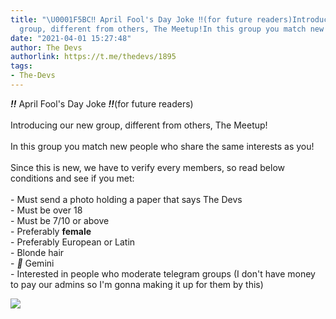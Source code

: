 ```yaml
---
title: "\U0001F5BC‼️ April Fool's Day Joke ‼️(for future readers)Introducing our new
  group, different from others, The Meetup!In this group you match new people..."
date: "2021-04-01 15:27:48"
author: The Devs
authorlink: https://t.me/thedevs/1895
tags:
- The-Devs
---
```

<p><i class="emoji" style="background-image:url('//telegram.org/img/emoji/40/E280BC.png')"><b>‼️</b></i> April Fool's Day Joke <i class="emoji" style="background-image:url('//telegram.org/img/emoji/40/E280BC.png')"><b>‼️</b></i>(for future readers)<br><br>Introducing our new group, different from others, The Meetup!<br><br>In this group you match new people who share the same interests as you!<br><br>Since this is new, we have to verify every members, so read below conditions and see if you met:<br><br>- Must send a photo holding a paper that says The Devs<br>- Must be over 18<br>- Must be 7/10 or above <br>- Preferably <b>female<br></b>- Preferably European or Latin<br>- Blonde hair<br>- <i class="emoji" style="background-image:url('//telegram.org/img/emoji/40/F09F92AB.png')"><b>💫</b></i> Gemini<br>- Interested in people who moderate telegram groups (I don't have money to pay our admins so I'm gonna making it up for them by this)</p><img src="https://cdn4.telesco.pe/file/MeDNMCCtSzarbHf6pkVBk29fQucrmRgVym6DpvNkzvZgcSEyAZdpX9TW4yd4TMOMsYINZ6vYsZDSGURchtYlJV0hdBS8-8F43rCaBUcowVzXlVwinB_Uz9G7rYj4Y0KsNe7ayFSBehslS7h-epVIvLZwsxcQSPL9mMedqxx_JFcbaPlCsUxstZa-Uavk_V3hSBwBO8D9jxCLBOqeZ39xiZJtIXcJ6OBH-lNxOOPHvSb35z6C5LxhuIUBlpffyj8bJC2ntUvZegezJoGts_dV43M8NisuAWOS-N_E_8HnRSRzmgroStSI7UfYasKwdzgT71tUAZ2h9CsFy4L7UEx-gw.jpg" referrerpolicy="no-referrer">